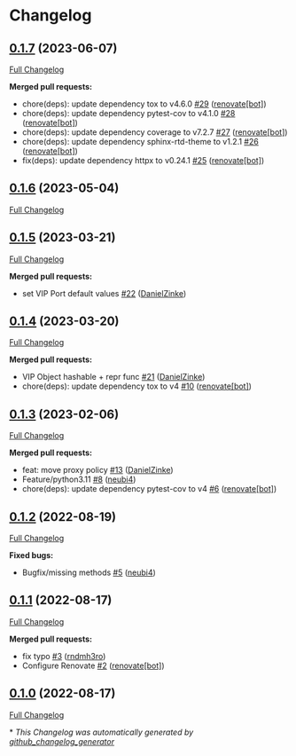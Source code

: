 # Changelog

## [0.1.7](https://github.com/T-Systems-MMS/fortilib/tree/0.1.7) (2023-06-07)

[Full Changelog](https://github.com/T-Systems-MMS/fortilib/compare/0.1.6...0.1.7)

**Merged pull requests:**

- chore\(deps\): update dependency tox to v4.6.0 [\#29](https://github.com/T-Systems-MMS/fortilib/pull/29) ([renovate[bot]](https://github.com/apps/renovate))
- chore\(deps\): update dependency pytest-cov to v4.1.0 [\#28](https://github.com/T-Systems-MMS/fortilib/pull/28) ([renovate[bot]](https://github.com/apps/renovate))
- chore\(deps\): update dependency coverage to v7.2.7 [\#27](https://github.com/T-Systems-MMS/fortilib/pull/27) ([renovate[bot]](https://github.com/apps/renovate))
- chore\(deps\): update dependency sphinx-rtd-theme to v1.2.1 [\#26](https://github.com/T-Systems-MMS/fortilib/pull/26) ([renovate[bot]](https://github.com/apps/renovate))
- fix\(deps\): update dependency httpx to v0.24.1 [\#25](https://github.com/T-Systems-MMS/fortilib/pull/25) ([renovate[bot]](https://github.com/apps/renovate))

## [0.1.6](https://github.com/T-Systems-MMS/fortilib/tree/0.1.6) (2023-05-04)

[Full Changelog](https://github.com/T-Systems-MMS/fortilib/compare/0.1.5...0.1.6)

## [0.1.5](https://github.com/T-Systems-MMS/fortilib/tree/0.1.5) (2023-03-21)

[Full Changelog](https://github.com/T-Systems-MMS/fortilib/compare/0.1.4...0.1.5)

**Merged pull requests:**

- set VIP Port default values [\#22](https://github.com/T-Systems-MMS/fortilib/pull/22) ([DanielZinke](https://github.com/DanielZinke))

## [0.1.4](https://github.com/T-Systems-MMS/fortilib/tree/0.1.4) (2023-03-20)

[Full Changelog](https://github.com/T-Systems-MMS/fortilib/compare/0.1.3...0.1.4)

**Merged pull requests:**

- VIP Object hashable + repr func [\#21](https://github.com/T-Systems-MMS/fortilib/pull/21) ([DanielZinke](https://github.com/DanielZinke))
- chore\(deps\): update dependency tox to v4 [\#10](https://github.com/T-Systems-MMS/fortilib/pull/10) ([renovate[bot]](https://github.com/apps/renovate))

## [0.1.3](https://github.com/T-Systems-MMS/fortilib/tree/0.1.3) (2023-02-06)

[Full Changelog](https://github.com/T-Systems-MMS/fortilib/compare/0.1.2...0.1.3)

**Merged pull requests:**

- feat: move proxy policy [\#13](https://github.com/T-Systems-MMS/fortilib/pull/13) ([DanielZinke](https://github.com/DanielZinke))
- Feature/python3.11 [\#8](https://github.com/T-Systems-MMS/fortilib/pull/8) ([neubi4](https://github.com/neubi4))
- chore\(deps\): update dependency pytest-cov to v4 [\#6](https://github.com/T-Systems-MMS/fortilib/pull/6) ([renovate[bot]](https://github.com/apps/renovate))

## [0.1.2](https://github.com/T-Systems-MMS/fortilib/tree/0.1.2) (2022-08-19)

[Full Changelog](https://github.com/T-Systems-MMS/fortilib/compare/0.1.1...0.1.2)

**Fixed bugs:**

- Bugfix/missing methods [\#5](https://github.com/T-Systems-MMS/fortilib/pull/5) ([neubi4](https://github.com/neubi4))

## [0.1.1](https://github.com/T-Systems-MMS/fortilib/tree/0.1.1) (2022-08-17)

[Full Changelog](https://github.com/T-Systems-MMS/fortilib/compare/0.1.0...0.1.1)

**Merged pull requests:**

- fix typo [\#3](https://github.com/T-Systems-MMS/fortilib/pull/3) ([rndmh3ro](https://github.com/rndmh3ro))
- Configure Renovate [\#2](https://github.com/T-Systems-MMS/fortilib/pull/2) ([renovate[bot]](https://github.com/apps/renovate))

## [0.1.0](https://github.com/T-Systems-MMS/fortilib/tree/0.1.0) (2022-08-17)

[Full Changelog](https://github.com/T-Systems-MMS/fortilib/compare/433995dd2defe4bdcbb81736135cfe5517b35982...0.1.0)



\* *This Changelog was automatically generated by [github_changelog_generator](https://github.com/github-changelog-generator/github-changelog-generator)*
